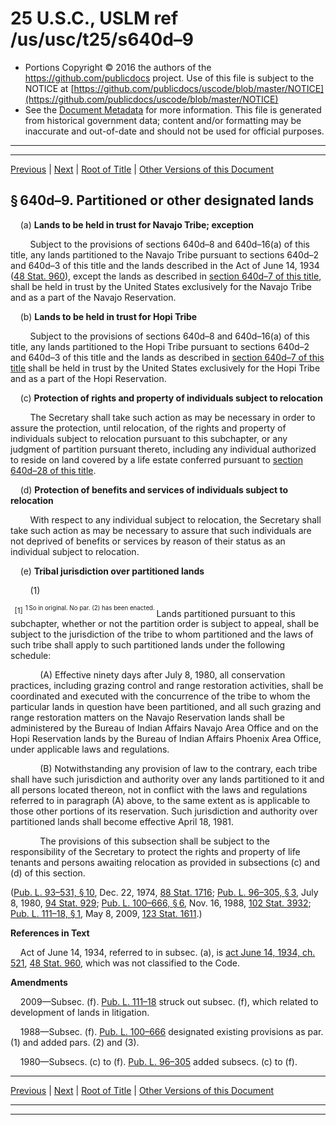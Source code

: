 ---
---

# 25 U.S.C., USLM ref /us/usc/t25/s640d–9

* Portions Copyright © 2016 the authors of the https://github.com/publicdocs project.
  Use of this file is subject to the NOTICE at [https://github.com/publicdocs/uscode/blob/master/NOTICE](https://github.com/publicdocs/uscode/blob/master/NOTICE)
* See the [Document Metadata](././../../../../..//README.md) for more information.
  This file is generated from historical government data; content and/or formatting may be inaccurate and out-of-date and should not be used for official purposes.

----------
----------

[Previous](./../../../../..//us/usc/t25/ch14/schXXII/m__us_usc_t25_s640d–8.md) | [Next](./../../../../..//us/usc/t25/ch14/schXXII/m__us_usc_t25_s640d–10.md) | [Root of Title](./../../../../../) | [Other Versions of this Document](https://publicdocs.github.io/go/links?ns=uslm&ref=%2Fus%2Fusc%2Ft25%2Fs640d%E2%80%939)

## § 640d–9. Partitioned or other designated lands

    (a) __Lands to be held in trust for Navajo Tribe; exception__ 

        Subject to the provisions of sections 640d–8 and 640d–16(a) of this title, any lands partitioned to the Navajo Tribe pursuant to sections 640d–2 and 640d–3 of this title and the lands described in the Act of June 14, 1934 ([48 Stat. 960][/us/stat/48/960]), except the lands as described in [section 640d–7 of this title][/us/usc/t25/s640d–7], shall be held in trust by the United States exclusively for the Navajo Tribe and as a part of the Navajo Reservation.

    (b) __Lands to be held in trust for Hopi Tribe__ 

        Subject to the provisions of sections 640d–8 and 640d–16(a) of this title, any lands partitioned to the Hopi Tribe pursuant to sections 640d–2 and 640d–3 of this title and the lands as described in [section 640d–7 of this title][/us/usc/t25/s640d–7] shall be held in trust by the United States exclusively for the Hopi Tribe and as a part of the Hopi Reservation.

    (c) __Protection of rights and property of individuals subject to relocation__ 

        The Secretary shall take such action as may be necessary in order to assure the protection, until relocation, of the rights and property of individuals subject to relocation pursuant to this subchapter, or any judgment of partition pursuant thereto, including any individual authorized to reside on land covered by a life estate conferred pursuant to [section 640d–28 of this title][/us/usc/t25/s640d–28].

    (d) __Protection of benefits and services of individuals subject to relocation__ 

        With respect to any individual subject to relocation, the Secretary shall take such action as may be necessary to assure that such individuals are not deprived of benefits or services by reason of their status as an individual subject to relocation.

    (e) __Tribal jurisdiction over partitioned lands__ 

        (1)

  <sup>\[1\]</sup>  <sup><sup> 1 So in original. No par. (2) has been enacted. </sup></sup>  Lands partitioned pursuant to this subchapter, whether or not the partition order is subject to appeal, shall be subject to the jurisdiction of the tribe to whom partitioned and the laws of such tribe shall apply to such partitioned lands under the following schedule:

            (A) Effective ninety days after July 8, 1980, all conservation practices, including grazing control and range restoration activities, shall be coordinated and executed with the concurrence of the tribe to whom the particular lands in question have been partitioned, and all such grazing and range restoration matters on the Navajo Reservation lands shall be administered by the Bureau of Indian Affairs Navajo Area Office and on the Hopi Reservation lands by the Bureau of Indian Affairs Phoenix Area Office, under applicable laws and regulations.

            (B) Notwithstanding any provision of law to the contrary, each tribe shall have such jurisdiction and authority over any lands partitioned to it and all persons located thereon, not in conflict with the laws and regulations referred to in paragraph (A) above, to the same extent as is applicable to those other portions of its reservation. Such jurisdiction and authority over partitioned lands shall become effective April 18, 1981.

            The provisions of this subsection shall be subject to the responsibility of the Secretary to protect the rights and property of life tenants and persons awaiting relocation as provided in subsections (c) and (d) of this section.

([Pub. L. 93–531, § 10][/us/pl/93/531/s10], Dec. 22, 1974, [88 Stat. 1716][/us/stat/88/1716]; [Pub. L. 96–305, § 3][/us/pl/96/305/s3], July 8, 1980, [94 Stat. 929][/us/stat/94/929]; [Pub. L. 100–666, § 6][/us/pl/100/666/s6], Nov. 16, 1988, [102 Stat. 3932][/us/stat/102/3932]; [Pub. L. 111–18, § 1][/us/pl/111/18/s1], May 8, 2009, [123 Stat. 1611][/us/stat/123/1611].)

 __References in Text__ 

    Act of June 14, 1934, referred to in subsec. (a), is [act June 14, 1934, ch. 521][/us/act/1934-06-14/ch521], [48 Stat. 960][/us/stat/48/960], which was not classified to the Code.

 __Amendments__ 

    2009—Subsec. (f). [Pub. L. 111–18][/us/pl/111/18] struck out subsec. (f), which related to development of lands in litigation.

    1988—Subsec. (f). [Pub. L. 100–666][/us/pl/100/666] designated existing provisions as par. (1) and added pars. (2) and (3).

    1980—Subsecs. (c) to (f). [Pub. L. 96–305][/us/pl/96/305] added subsecs. (c) to (f).

----------

[Previous](./../../../../..//us/usc/t25/ch14/schXXII/m__us_usc_t25_s640d–8.md) | [Next](./../../../../..//us/usc/t25/ch14/schXXII/m__us_usc_t25_s640d–10.md) | [Root of Title](./../../../../../) | [Other Versions of this Document](https://publicdocs.github.io/go/links?ns=uslm&ref=%2Fus%2Fusc%2Ft25%2Fs640d%E2%80%939)

----------
----------

[/us/stat/48/960]: https://publicdocs.github.io/go/links?ns=uslm&ref=%2Fus%2Fstat%2F48%2F960
[/us/usc/t25/s640d–7]: https://publicdocs.github.io/go/links?ns=uslm&ref=%2Fus%2Fusc%2Ft25%2Fs640d%E2%80%937
[/us/usc/t25/s640d–7]: https://publicdocs.github.io/go/links?ns=uslm&ref=%2Fus%2Fusc%2Ft25%2Fs640d%E2%80%937
[/us/usc/t25/s640d–28]: https://publicdocs.github.io/go/links?ns=uslm&ref=%2Fus%2Fusc%2Ft25%2Fs640d%E2%80%9328
[/us/pl/93/531/s10]: https://publicdocs.github.io/go/links?ns=uslm&ref=%2Fus%2Fpl%2F93%2F531%2Fs10
[/us/stat/88/1716]: https://publicdocs.github.io/go/links?ns=uslm&ref=%2Fus%2Fstat%2F88%2F1716
[/us/pl/96/305/s3]: https://publicdocs.github.io/go/links?ns=uslm&ref=%2Fus%2Fpl%2F96%2F305%2Fs3
[/us/stat/94/929]: https://publicdocs.github.io/go/links?ns=uslm&ref=%2Fus%2Fstat%2F94%2F929
[/us/pl/100/666/s6]: https://publicdocs.github.io/go/links?ns=uslm&ref=%2Fus%2Fpl%2F100%2F666%2Fs6
[/us/stat/102/3932]: https://publicdocs.github.io/go/links?ns=uslm&ref=%2Fus%2Fstat%2F102%2F3932
[/us/pl/111/18/s1]: https://publicdocs.github.io/go/links?ns=uslm&ref=%2Fus%2Fpl%2F111%2F18%2Fs1
[/us/stat/123/1611]: https://publicdocs.github.io/go/links?ns=uslm&ref=%2Fus%2Fstat%2F123%2F1611
[/us/act/1934-06-14/ch521]: https://publicdocs.github.io/go/links?ns=uslm&ref=%2Fus%2Fact%2F1934-06-14%2Fch521
[/us/stat/48/960]: https://publicdocs.github.io/go/links?ns=uslm&ref=%2Fus%2Fstat%2F48%2F960
[/us/pl/111/18]: https://publicdocs.github.io/go/links?ns=uslm&ref=%2Fus%2Fpl%2F111%2F18
[/us/pl/100/666]: https://publicdocs.github.io/go/links?ns=uslm&ref=%2Fus%2Fpl%2F100%2F666
[/us/pl/96/305]: https://publicdocs.github.io/go/links?ns=uslm&ref=%2Fus%2Fpl%2F96%2F305



